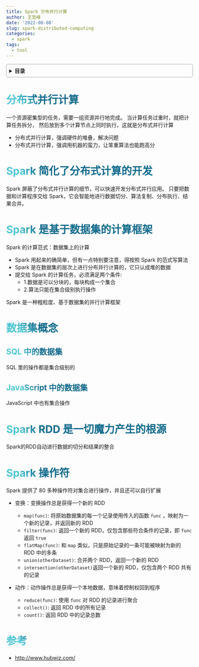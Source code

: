 ```yaml
---
title: Spark 分布并行计算
author: 王哲峰
date: '2022-08-08'
slug: spark-distributed-computing
categories:
  - spark
tags:
  - tool
---
```


<style>
h1 {
    background-color: #2B90B6;
    background-image: linear-gradient(45deg, #4EC5D4 10%, #146b8c 20%);
    background-size: 100%;
    -webkit-background-clip: text;
    -moz-background-clip: text;
    -webkit-text-fill-color: transparent;
    -moz-text-fill-color: transparent;
}
h2 {
    background-color: #2B90B6;
    background-image: linear-gradient(45deg, #4EC5D4 10%, #146b8c 20%);
    background-size: 100%;
    -webkit-background-clip: text;
    -moz-background-clip: text;
    -webkit-text-fill-color: transparent;
    -moz-text-fill-color: transparent;
}
h3 {
    background-color: #2B90B6;
    background-image: linear-gradient(45deg, #4EC5D4 10%, #146b8c 20%);
    background-size: 100%;
    -webkit-background-clip: text;
    -moz-background-clip: text;
    -webkit-text-fill-color: transparent;
    -moz-text-fill-color: transparent;
}
details {
    border: 1px solid #aaa;
    border-radius: 4px;
    padding: .5em .5em 0;
}
summary {
    font-weight: bold;
    margin: -.5em -.5em 0;
    padding: .5em;
}
details[open] {
    padding: .5em;
}
details[open] summary {
    border-bottom: 1px solid #aaa;
    margin-bottom: .5em;
}
</style>

<details><summary>目录</summary><p>

- [分布式并行计算](#分布式并行计算)
- [Spark 简化了分布式计算的开发](#spark-简化了分布式计算的开发)
- [Spark 是基于数据集的计算框架](#spark-是基于数据集的计算框架)
- [数据集概念](#数据集概念)
  - [SQL 中的数据集](#sql-中的数据集)
  - [JavaScript 中的数据集](#javascript-中的数据集)
- [Spark RDD 是一切魔力产生的根源](#spark-rdd-是一切魔力产生的根源)
- [Spark 操作符](#spark-操作符)
- [参考](#参考)
</p></details><p></p>

# 分布式并行计算

一个资源密集型的任务，需要一组资源并行地完成。
当计算任务过重时，就把计算任务拆分，
然后放到多个计算节点上同时执行，这就是分布式并行计算

* 分布式并行计算，强调硬件的堆叠，解决问题
* 分布式并行计算，强调用机器的蛮力，让笨重算法也能跑高分

# Spark 简化了分布式计算的开发

Spark 屏蔽了分布式并行计算的细节，可以快速开发分布式并行应用。
只要把数据和计算程序交给 Spark，它会智能地进行数据切分、算法复制、分布执行、结果合并。

# Spark 是基于数据集的计算框架

Spark 的计算范式：数据集上的计算

* Spark 用起来的确简单，但有一点特别要注意，得按照 Spark 的范式写算法
* Spark 是在数据集的层次上进行分布并行计算的，它只认成堆的数据
* 提交给 Spark 的计算任务，必须满足两个条件:
    - 1.数据是可以分块的，每块构成一个集合
    - 2.算法只能在集合级别执行操作

Spark 是一种粗粒度、基于数据集的并行计算框架

# 数据集概念

## SQL 中的数据集

SQL 里的操作都是集合级别的

## JavaScript 中的数据集

JavaScript 中也有集合操作

# Spark RDD 是一切魔力产生的根源

Spark的RDD自动进行数据的切分和结果的整合

# Spark 操作符

Spark 提供了 80 多种操作符对集合进行操作，并且还可以自行扩展

* 变换：变换操作总是获得一个新的 RDD

    - `map(func)`: 将原始数据集的每一个记录使用传入的函数 `func` ，映射为一个新的记录，并返回新的 RDD
    - `filter(func)`: 返回一个新的 RDD，仅包含那些符合条件的记录，即 `func` 返回 `true`
    - `flatMap(func)`: 和 `map` 类似，只是原始记录的一条可能被映射为新的 RDD 中的多条
    - `union(otherDataset)`: 合并两个 RDD，返回一个新的 RDD
    - `intersection(otherDataset)`返回一个新的 RDD，仅包含两个 RDD 共有的记录

* 动作：动作操作总是获得一个本地数据，意味着控制权回到程序

    - `reduce(func)`: 使用 `func` 对 RDD 的记录进行聚合
    - `collect()`: 返回 RDD 中的所有记录
    - `count()`: 返回 RDD 中的记录总数


# 参考

- http://www.hubwiz.com/